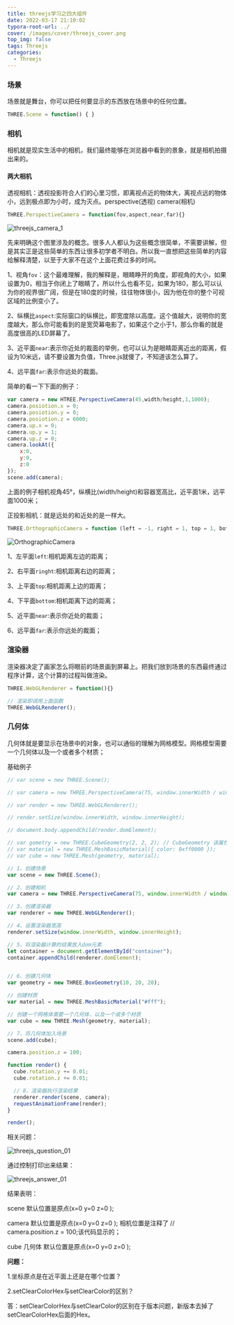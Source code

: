 ```yaml
---
title: threejs学习之四大组件
date: 2022-03-17 21:10:02
typora-root-url: ../
cover: /images/cover/threejs_cover.png
top_img: false
tags: Threejs
categories:
  - Threejs
---
```


###  场景

场景就是舞台，你可以把任何要显示的东西放在场景中的任何位置。

```javascript
THREE.Scene = function() { }
```

### 相机

相机就是现实生活中的相机，我们最终能够在浏览器中看到的景象，就是相机拍摄出来的。

#### 两大相机

透视相机：透视投影符合人们的心里习惯，即离视点近的物体大，离视点远的物体小，远到极点即为小时，成为灭点。perspective(透视)  camera(相机)

```javascript
THREE.PerspectiveCamera = function(fov,aspect,near,far){}
```

![threejs_camera_1](/assets/threejs_camera_1.jpg)

先来明确这个图里涉及的概念。很多人人都认为这些概念很简单，不需要讲解，但是其实正是这些简单的东西让很多初学者不明白。所以我一直想把这些简单的内容给解释清楚，以至于大家不在这个上面花费过多的时间。

1、视角`fov`：这个最难理解，我的解释是，眼睛睁开的角度，即视角的大小，如果设置为0，相当于你闭上了眼睛了，所以什么也看不见，如果为180，那么可以认为你的视界很广阔，但是在180度的时候，往往物体很小，因为他在你的整个可视区域的比例变小了。

2、纵横比`aspect`:实际窗口的纵横比，即宽度除以高度。这个值越大，说明你的宽度越大，那么你可能看到的是宽荧幕电影了，如果这个之小于1，那么你看的就是高度很高的LED屏幕了。

3、近平面`near`:表示你近处的裁面的举例，也可以认为是眼睛距离近出的距离，假设为10米远，请不要设置为负值，Three.js就傻了，不知道该怎么算了。

4、远平面`far`:表示你远处的裁面。

简单的看一下下面的例子：

```javascript
var camera = new HTREE.PerspectiveCamera(45,width/height,1,1000);
camera.posiotion.x = 0;
camera.posiotion.y = 0;
camera.posiotion.z = 6000;
camera.up.x = 0;
camera.up.y = 1;
camera.up.z = 0;
camera.lookAt({
    x:0,
    y:0,
    z:0
});
scene.add(camera);
```

上面的例子相机视角45°，纵横比(width/height)和容器宽高比，近平面1米，远平面1000米；

正投影相机：就是远处的和近处的是一样大。

```javascript
THREE.OrthographicCamera = function (left = -1, right = 1, top = 1, bottom = -1, near = 0.1, far = 2000){}
```

![OrthographicCamera](/assets/OrthographicCamera.png)

1、左平面`left`:相机距离左边的距离；

2、右平面`ringht`:相机距离右边的距离；

3、上平面`top`:相机距离上边的距离；

4、下平面`bottom`:相机距离下边的距离；

5、近平面`near`:表示你近处的裁面；

6、远平面`far`:表示你远处的裁面；



### 渲染器

渲染器决定了画家怎么将眼前的场景画到屏幕上。把我们放到场景的东西最终通过程序计算，这个计算的过程叫做渲染。

```javascript
THREE.WebGLRenderer = function(){}

// 渲染即调用上面函数
THREE.WebGLRenderer();
```

### 几何体

几何体就是要显示在场景中的对象，也可以通俗的理解为网格模型。网格模型需要一个几何体以及一个或者多个材质；

基础例子

```js
// var scene = new THREE.Scene();

// var camera = new THREE.PerspectiveCamera(75, window.innerWidth / window.innerHeight, 1, 1000);

// var render = new THREE.WebGLRenderer();

// render.setSize(window.innerWidth, window.innerHeight);

// document.body.appendChild(render.domElement);

// var gometry = new THREE.CubeGeometry(2, 2, 2); // CubeGeometry 该属性已经在新版本中移除
// var material = new THREE.MeshBasicMaterial({ color: 0xff0000 });
// var cube = new THREE.Mesh(geometry, material);

// 1、创建场景
var scene = new THREE.Scene();

// 2、创建相机
var camera = new THREE.PerspectiveCamera(75, window.innerWidth / window.innerHeight, 1, 1000);

// 3、创建渲染器
var renderer = new THREE.WebGLRenderer();

// 4、设置渲染器宽高
renderer.setSize(window.innerWidth, window.innerHeight);

// 5、将渲染器计算的结果放入dom元素
let container = document.getElementById("container");
container.appendChild(renderer.domElement);


// 6、创建几何体
var geometry = new THREE.BoxGeometry(10, 20, 20);

// 创建材质
var material = new THREE.MeshBasicMaterial("#fff");

// 创建一个网格体需要一个几何体，以及一个或多个材质
var cube = new THREE.Mesh(geometry, material);

// 7、将几何体加入场景
scene.add(cube);

camera.position.z = 100;

function render() {
  cube.rotation.y += 0.01;
  cube.rotation.z += 0.01;

  // 8、渲染器执行渲染结果
  renderer.render(scene, camera);
  requestAnimationFrame(render);
}

render();
```

相关问题：

![threejs_question_01](/assets/threejs_question_01.png)

通过控制打印出来结果：

![threejs_answer_01](/assets/threejs_answer_01.png)

结果表明：

scene 默认位置是原点(x=0 y=0 z=0 );

camera  默认位置是原点(x=0 y=0 z=0 ); 相机位置是注释了 // camera.position.z = 100;该代码显示的；

cube 几何体 默认位置是原点(x=0 y=0 z=0 );

**问题：**

1.坐标原点是在近平面上还是在哪个位置？

2.setClearColorHex与setClearColor的区别？

答：setClearColorHex与setClearColor的区别在于版本问题，新版本去掉了setClearColorHex后面的Hex。
